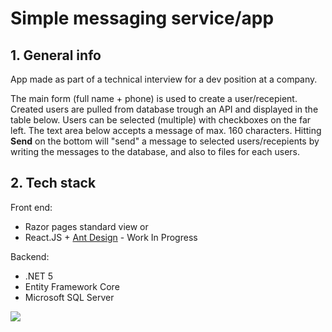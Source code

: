 # Simple messaging service/app

## 1. General info
App made as part of a technical interview for a dev position at a company.

The main form (full name + phone) is used to create a user/recepient. Created users are pulled from database trough an API and displayed in the table below. 
Users can be selected (multiple) with checkboxes on the far left. The text area below accepts a message of max. 160 characters. Hitting **Send** on the bottom will "send" a message to selected users/recepients by writing the messages to the database, and also to files for each users. 

## 2. Tech stack
Front end:
* Razor pages standard view
or 
* React.JS + [Ant Design](https://ant.design/components/overview/) - Work In Progress

Backend:
* .NET 5
* Entity Framework Core
* Microsoft SQL Server

<img src="https://i.imgur.com/neDiJfs.png" />
